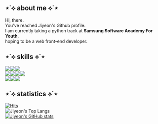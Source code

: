   



## ⋆˙⟡ about me ⟡˙⋆

Hi, there.  
You've reached Jiyeon's Github profile.  
I am currently taking a python track at **Samsung Software Academy For Youth**,   
hoping to be a web front-end developer.    


    

## ⋆˙⟡ skills ⟡˙⋆
<img src="https://img.shields.io/badge/TypeScript-ffff8b?style=for-the-badge&logo=typescript&logoColor=black"><img src="https://img.shields.io/badge/JavaScript-c6da52?style=for-the-badge&logo=javascript&logoColor=black"><img src="https://img.shields.io/badge/PYTHON-8db600?style=for-the-badge&logo=python&logoColor=black">  
<img src="https://img.shields.io/badge/React-c6da52?style=for-the-badge&logo=react&logoColor=black"><img src="https://img.shields.io/badge/Next.js-8db600?style=for-the-badge&logo=next.js&logoColor=black"><img src="https://img.shields.io/badge/Vue.js-588100?style=for-the-badge&logo=vue.js&logoColor=black"><img src="https://img.shields.io/badge/django-255000?style=for-the-badge&logo=django&logoColor=white">  
<img src="https://img.shields.io/badge/HTML5-8db600?style=for-the-badge&logo=html5&logoColor=black"><img src="https://img.shields.io/badge/CSS3-588100?style=for-the-badge&logo=css3&logoColor=black"><img src="https://img.shields.io/badge/SASS-255000?style=for-the-badge&logo=sass&logoColor=white">







## ⋆˙⟡ statistics ⟡˙⋆
[![Hits](https://hits.seeyoufarm.com/api/count/incr/badge.svg?url=https%3A%2F%2Fgithub.com%2Fjiyeon2536%2Fhit-counter&count_bg=%233BB86F&title_bg=%2375C088&icon=&icon_color=%23490F0F&title=hits&edge_flat=false)](https://hits.seeyoufarm.com)  
![Jiyeon's Top Langs](https://github-readme-stats.vercel.app/api/top-langs/?username=jiyeon2536&layout=compact&theme=gotham)  
[![Jiyeon's GitHub stats](https://github-readme-stats.vercel.app/api?username=jiyeon2536&show_icons=true&theme=gotham)](https://github.com/jiyeon2536/github-readme-stats)  







<!--
<div align=center></div>


![header](https://capsule-render.vercel.app/api?type=waving&color=timeGradient&height=150&section=header&Align=50&descSize=15&fontSize=60)
![footer](https://capsule-render.vercel.app/api?type=waving&color=timeGradient&height=150&section=footer)
[![Jiyeon's Solved.ac Profile](http://mazassumnida.wtf/api/v2/generate_badge?boj=jiyeon2536)](https://solved.ac/jiyeon2536/)     


<img src="https://img.shields.io/badge/BOOTSTRAP-7952B3?style=for-the-badge&logo=bootstrap&logoColor=white"><img src="https://img.shields.io/badge/VUETIFY-1867C0?style=for-the-badge&logo=vuetify&logoColor=white">  

**jiyeon2536/jiyeon2536** is a ✨ _special_ ✨ repository because its `README.md` (this file) appears on your GitHub profile.

Here are some ideas to get you started:

- 🔭 I’m currently working on ...
- 🌱 I’m currently learning ...
- 👯 I’m looking to collaborate on ...
- 🤔 I’m looking for help with ...
- 💬 Ask me about ...
- 📫 How to reach me: ...
- 😄 Pronouns: ...
- ⚡ Fun fact: ...
-->
